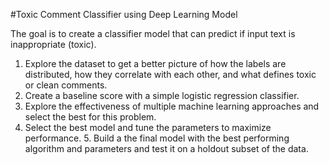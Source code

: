#Toxic Comment Classifier using Deep Learning Model

The goal is to create a classifier model that can predict if input text is inappropriate (toxic). 
1. Explore the dataset to get a better picture of how the labels are distributed, how they correlate with each other, and what defines toxic or clean comments. 
2. Create a baseline score with a simple logistic regression classifier. 
3. Explore the effectiveness of multiple machine learning approaches and select the best for this problem. 
4. Select the best model and tune the parameters to maximize performance. 5. Build a the final model with the best performing algorithm and parameters and test it on a holdout subset of the data.
